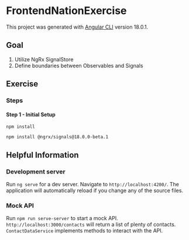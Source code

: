 # FrontendNationExercise

This project was generated with [Angular CLI](https://github.com/angular/angular-cli) version 18.0.1.

## Goal

1. Utilize NgRx SignalStore
2. Define boundaries between Observables and Signals

## Exercise

### Steps

#### Step 1 - Initial Setup

```shell
npm install
```

```shell
npm install @ngrx/signals@18.0.0-beta.1
```

## Helpful Information

### Development server

Run `ng serve` for a dev server. Navigate to `http://localhost:4200/`. The application will automatically reload if you change any of the source files.

### Mock API

Run `npm run serve-server` to start a mock API. `http://localhost:3000/contacts` will return a list of plenty of contacts. `ContactDataService` implements methods to interact with the API. 
